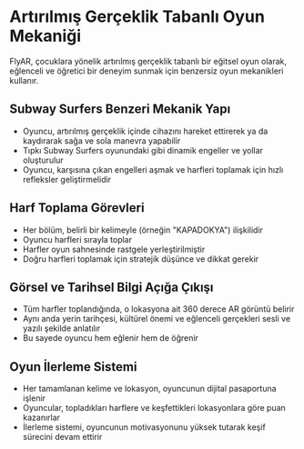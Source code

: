# Artırılmış Gerçeklik Tabanlı Oyun Mekaniği

FlyAR, çocuklara yönelik artırılmış gerçeklik tabanlı bir eğitsel oyun olarak, eğlenceli ve öğretici bir deneyim sunmak için benzersiz oyun mekanikleri kullanır.

## Subway Surfers Benzeri Mekanik Yapı

- Oyuncu, artırılmış gerçeklik içinde cihazını hareket ettirerek ya da kaydırarak sağa ve sola manevra yapabilir
- Tıpkı Subway Surfers oyunundaki gibi dinamik engeller ve yollar oluşturulur
- Oyuncu, karşısına çıkan engelleri aşmak ve harfleri toplamak için hızlı refleksler geliştirmelidir

## Harf Toplama Görevleri

- Her bölüm, belirli bir kelimeyle (örneğin "KAPADOKYA") ilişkilidir
- Oyuncu harfleri sırayla toplar
- Harfler oyun sahnesinde rastgele yerleştirilmiştir
- Doğru harfleri toplamak için stratejik düşünce ve dikkat gerekir

## Görsel ve Tarihsel Bilgi Açığa Çıkışı

- Tüm harfler toplandığında, o lokasyona ait 360 derece AR görüntü belirir
- Aynı anda yerin tarihçesi, kültürel önemi ve eğlenceli gerçekleri sesli ve yazılı şekilde anlatılır
- Bu sayede oyuncu hem eğlenir hem de öğrenir

## Oyun İlerleme Sistemi

- Her tamamlanan kelime ve lokasyon, oyuncunun dijital pasaportuna işlenir
- Oyuncular, topladıkları harflere ve keşfettikleri lokasyonlara göre puan kazanırlar
- İlerleme sistemi, oyuncunun motivasyonunu yüksek tutarak keşif sürecini devam ettirir 